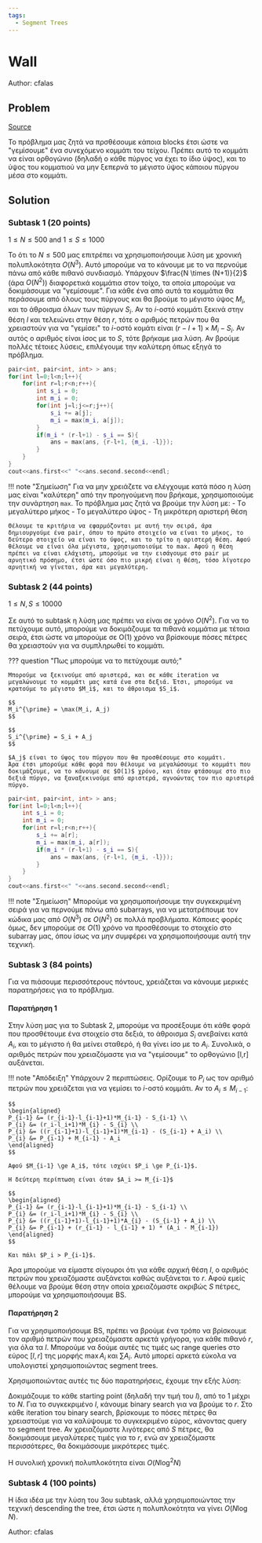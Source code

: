 ```yaml
---
tags:
  - Segment Trees
---
```

# Wall
<span class="author">
Author: cfalas
</span>

## Problem
[Source](https://jboi2022.lrmd.ro/document/day2/wall.pdf)

Το πρόβλημα μας ζητά να πρσθέσουμε κάποια blocks έτσι ώστε να "γεμίσουμε" ένα συνεχόμενο κομμάτι του τείχου. Πρέπει αυτό το κομμάτι να είναι ορθογώνιο (δηλαδή ο κάθε πύργος να έχει το ίδιο ύψος), και το ύψος του κομματιού να μην ξεπερνά το μέγιστο ύψος κάποιου πύργου μέσα στο κομμάτι.

## Solution
### Subtask 1 (20 points)
$1 \le N \le 500$ and $1 \le S \le 1000$

Το ότι το $N \le 500$ μας επιτρέπει να χρησιμοποιήσουμε λύση με χρονική πολυπλοκότητα $O(N^3)$. Αυτό μπορούμε να το κάνουμε με το να περνούμε πάνω από κάθε πιθανό συνδιασμό. Υπάρχουν $\frac{N \times (N+1)}{2}$ (άρα $O(N^2)$) διαφορετικά κομμάτια στον τοίχο, τα οποία μπορούμε να δοκιμάσουμε να "γεμίσουμε". Για κάθε ένα από αυτά τα κομμάτια θα περάσουμε από όλους τους πύργους και θα βρούμε το μέγιστο ύψος $M_i$, και το άθροισμα όλων των πύργων $S_i$. Αν το $i$-οστό κομμάτι ξεκινά στην θέση $l$ και τελειώνει στην θέση $r$, τότε ο αριθμός πετρών που θα χρειαστούν για να "γεμίσει" το $i$-οστό κομάτι είναι $(r-l+1)\times M_i - S_i$. Αν αυτός ο αριθμός είναι ίσος με το $S$, τότε βρήκαμε μια λύση. Αν βρούμε πολλές τέτοιες λύσεις, επιλέγουμε την καλύτερη όπως εξηγά το πρόβλημα.

```cpp
pair<int, pair<int, int> > ans;
for(int l=0;l<n;l++){
	for(int r=l;r<n;r++){
		int s_i = 0;
		int m_i = 0;
		for(int j=l;j<=r;j++){
			s_i += a[j];
			m_i = max(m_i, a[j]);
		}
		if(m_i * (r-l+1) - s_i == S){
			ans = max(ans, {r-l+1, {m_i, -l}});
		}
	}
}
cout<<ans.first<<" "<<ans.second.second<<endl;
```
!!! note "Σημείωση"
	Για να μην χρειάζετε να ελέγχουμε κατά πόσο η λύση μας είναι "καλύτερη" από την προηγούμενη που βρήκαμε, χρησιμοποιούμε την συνάρτηση `max`.
	Το πρόβλημα μας ζητά να βρούμε την λύση με:
	- Tο μεγαλύτερο μήκος
	- Tο μεγαλύτερο ύψος
	- Tη μικρότερη αριστερή θέση

	Θέλουμε τα κριτήρια να εφαρμόζονται με αυτή την σειρά, άρα δημιουργούμε ένα pair, όπου το πρώτο στοιχείο να είναι το μήκος, το δεύτερο στοιχείο να είναι το ύψος, και το τρίτο η αριστερή θέση. Αφού θέλουμε να είναι όλα μέγιστα, χρησιμοποιούμε το max. Αφού η θέση πρέπει να είναι ελάχιστη, μπορούμε να την εισάγουμε στο pair με αρνητικό πρόσημο, έτσι ώστε όσο πιο μικρή είναι η θέση, τόσο λίγοτερο αρνητική να γίνεται, άρα και μεγαλύτερη.

### Subtask 2 (44 points)
$1 \le N,S \le 10000$

Σε αυτό το subtask η λύση μας πρέπει να είναι σε χρόνο $O(N^2)$. Για να το πετύχουμε αυτό, μπορούμε να δοκιμάζουμε τα πιθανά κομμάτια με τέτοια σειρά, έτσι ώστε να μπορούμε σε Ο(1) χρόνο να βρίσκουμε πόσες πέτρες θα χρειαστούν για να συμπληρωθεί το κομμάτι.


??? question "Πως μπορούμε να το πετύχουμε αυτό;"

	Μπορούμε να ξεκινούμε από αριστερά, και σε κάθε iteration να μεγαλώνουμε το κομμάτι μας κατά ένα στα δεξιά. Έτσι, μπορούμε να κρατούμε το μέγιστο $M_i$, και το άθροισμα $S_i$.

	$$
	M_i^{\prime} = \max(M_i, A_j)
	$$

	$$
	S_i^{\prime} = S_i + A_j
	$$

	$A_j$ είναι το ύψος του πύργου που θα προσθέσουμε στο κομμάτι.
	Άρα έτσι μπορούμε κάθε φορά που θέλουμε να μεγαλώσουμε το κομμάτι που δοκιμάζουμε, να το κάνουμε σε $O(1)$ χρόνο, και όταν φτάσουμε στο πιο δεξιά πύργο, να ξαναξεκινούμε από αριστερά, αγνoώντας τον πιο αριστερά πύργο.

```cpp
pair<int, pair<int, int> > ans;
for(int l=0;l<n;l++){
	int s_i = 0;
	int m_i = 0;
	for(int r=l;r<n;r++){
		s_i += a[r];
		m_i = max(m_i, a[r]);
		if(m_i * (r-l+1) - s_i == S){
			ans = max(ans, {r-l+1, {m_i, -l}});
		}
	}
}
cout<<ans.first<<" "<<ans.second.second<<endl;
```
!!! note "Σημείωση"
	Μπορούμε να χρησιμοποιήσουμε την συγκεκριμένη σειρά για να περνούμε πάνω από subarrays, για να μετατρέπουμε τον κώδικα μας από $O(N^3)$ σε $O(N^2)$ σε πολλά προβλήματα. Κάποιες φορές όμως, δεν μπορούμε σε $O(1)$ χρόνο να προσθέσουμε το στοιχείο στο subarray μας, όπου ίσως να μην συμφέρει να χρησιμοποιήσουμε αυτή την τεχνική.


### Subtask 3 (84 points)
Για να πιάσουμε περισσότερους πόντους, χρειάζεται να κάνουμε μερικές παρατηρήσεις για το πρόβλημα.
#### Παρατήρηση 1
Στην λύση μας για το Subtask 2, μπορούμε να προσέξουμε ότι κάθε φορά που προσθέτουμε ένα στοιχείο στα δεξιά, το άθροισμα $S_i$ ανεβαίνει κατά $A_i$, και το μέγιστο ή θα μείνει σταθερό, ή θα γίνει ίσο με το $A_i$. Συνολικά, ο αριθμός πετρών που χρειαζόμαστε για να "γεμίσουμε" το ορθογώνιο [l,r] αυξάνεται.

!!! note "Απόδειξη"
	Υπάρχουν 2 περιπτώσεις. Ορίζουμε το $P_i$ ως τον αριθμό πετρών που χρειάζεται για να γεμίσει το $i$-οστό κομμάτι. Αν το $A_i \le M_{i-1}$:

	$$
	\begin{aligned}
	P_{i-1} &= (r_{i-1}-l_{i-1}+1)*M_{i-1} - S_{i-1} \\ 
	P_{i} &= (r_i-l_i+1)*M_{i} - S_{i} \\
	P_{i} &= ((r_{i-1}+1)-l_{i-1}+1)*M_{i-1} - (S_{i-1} + A_i) \\ 
	P_{i} &= P_{i-1} + M_{i-1} - A_i
	\end{aligned}
	$$

	Αφού $M_{i-1} \ge A_i$, τότε ισχύει $P_i \ge P_{i-1}$.

	Η δεύτερη περίπτωση είναι όταν $A_i >= M_{i-1}$

	$$
	\begin{aligned}
	P_{i-1} &= (r_{i-1}-l_{i-1}+1)*M_{i-1} - S_{i-1} \\ 
	P_{i} &= (r_i-l_i+1)*M_{i} - S_{i} \\
	P_{i} &= ((r_{i-1}+1)-l_{i-1}+1)*A_{i} - (S_{i-1} + A_i) \\ 
	P_{i} &= P_{i-1} + (r_{i-1} - l_{i-1} + 1) * (A_i - M_{i-1})
	\end{aligned}
	$$

	Και πάλι $P_i > P_{i-1}$.

Άρα μπορούμε να είμαστε σίγουροι ότι για κάθε αρχική θέση $l$, o αριθμός πετρών που χρειαζόμαστε αυξάνεται καθώς αυξάνεται το $r$. Αφού εμείς θέλουμε να βρούμε θέση στην οποία χρειαζόμαστε ακριβώς $S$ πέτρες, μπορούμε να χρησιμοποιήσουμε BS.
#### Παρατήρηση 2
Για να χρησιμοποιήσουμε BS, πρέπει να βρούμε ένα τρόπο να βρίσκουμε τον αριθμό πετρών που χρειαζόμαστε αρκετά γρήγορα, για κάθε πιθανό $r$, για όλα τα $l$. Μπορούμε να δούμε αυτές τις τιμές ως range queries στο εύρος $[l,r]$ της μορφής $\max{A_i}$ και $\sum{A_i}$.
Αυτό μπορεί αρκετά εύκολα να υπολογιστεί χρησιμοποιώντας segment trees.

Χρησιμοποιώντας αυτές τις δύο παρατηρήσεις, έχουμε την εξής λύση:

Δοκιμάζουμε το κάθε starting point (δηλαδή την τιμή του $l$), από το 1 μέχρι το $N$.
Για το συγκεκριμένο $l$, κάνουμε binary search για να βρούμε το $r$.
Στο κάθε iteration του binary search, βρίσκουμε το πόσες πέτρες θα χρειαστούμε για να καλύψουμε το συγκεκριμένο εύρος, κάνοντας query το segment tree. Αν χρειαζόμαστε λιγότερες από $S$ πέτρες, θα δοκιμάσουμε μεγαλύτερες τιμές για το $r$, ενώ αν χρειαζόμαστε περισσότερες, θα δοκιμάσουμε μικρότερες τιμές.

Η συνολική χρονική πολυπλοκότητα είναι $O(N\log^2N)$
### Subtask 4 (100 points)
Η ίδια ιδέα με την λύση του 3ου subtask, αλλά χρησιμοποιώντας την τεχνική descending the tree, έτσι ώστε η πολυπλοκότητα να γίνει $O(N\log N)$.

Author: cfalas
